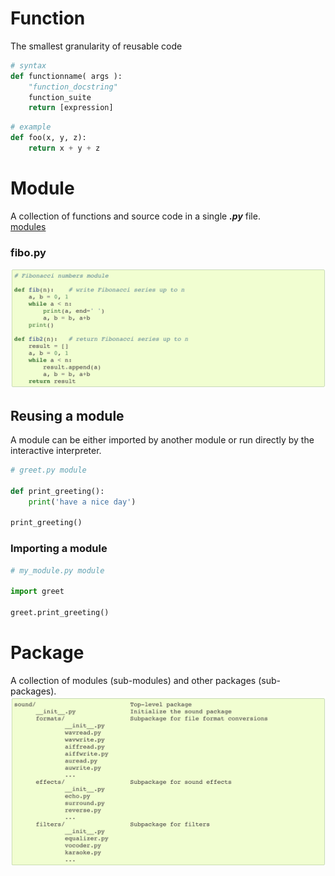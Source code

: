 # Function
The smallest granularity of reusable code
```python
# syntax
def functionname( args ):
    "function_docstring"
    function_suite
    return [expression]
```
```python
# example
def foo(x, y, z):
    return x + y + z
```
# Module
A collection of functions and source code in a single ***.py*** file.  
[modules](https://docs.python.org/3/tutorial/modules.html#modules)  
 ### fibo.py
![](/images/p14-1.png)
## Reusing a module
A module can be either imported by another module or run directly by the interactive interpreter.
```python
# greet.py module

def print_greeting():
    print('have a nice day')

print_greeting()
```
### Importing a module
```python
# my_module.py module

import greet

greet.print_greeting()
```

# Package
A collection of modules (sub-modules) and other packages (sub-packages).
![](/images/p14-2.png)
<!--stackedit_data:
eyJoaXN0b3J5IjpbMzg4MDM1MTQ1LDY1NjY4Mzc3LC0yMDMzMz
E3MTQ0LDE0NDQ0Nzc1NjcsMTAxMjk4MzU5Nl19
-->